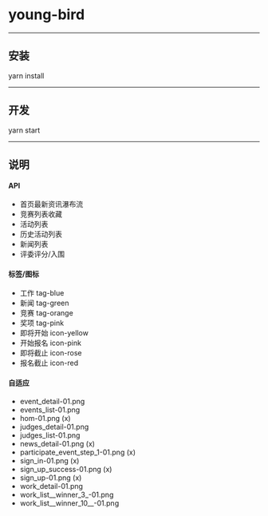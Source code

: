 # young-bird
***

## 安装
yarn install
***

## 开发
yarn start
***

## 说明
#### API
- 首页最新资讯瀑布流
- 竞赛列表收藏
- 活动列表
- 历史活动列表
- 新闻列表
- 评委评分/入围

#### 标签/图标
- 工作 tag-blue
- 新闻 tag-green
- 竞赛 tag-orange
- 奖项 tag-pink
- 即将开始 icon-yellow
- 开始报名 icon-pink
- 即将截止 icon-rose
- 报名截止 icon-red

#### 自适应
- event_detail-01.png
- events_list-01.png
- hom-01.png (x)
- judges_detail-01.png
- judges_list-01.png
- news_detail-01.png (x)
- participate_event_step_1-01.png (x)
- sign_in-01.png (x)
- sign_up_success-01.png (x)
- sign_up-01.png (x)
- work_detail-01.png
- work_list__winner_3_-01.png
- work_list__winner_10__-01.png
